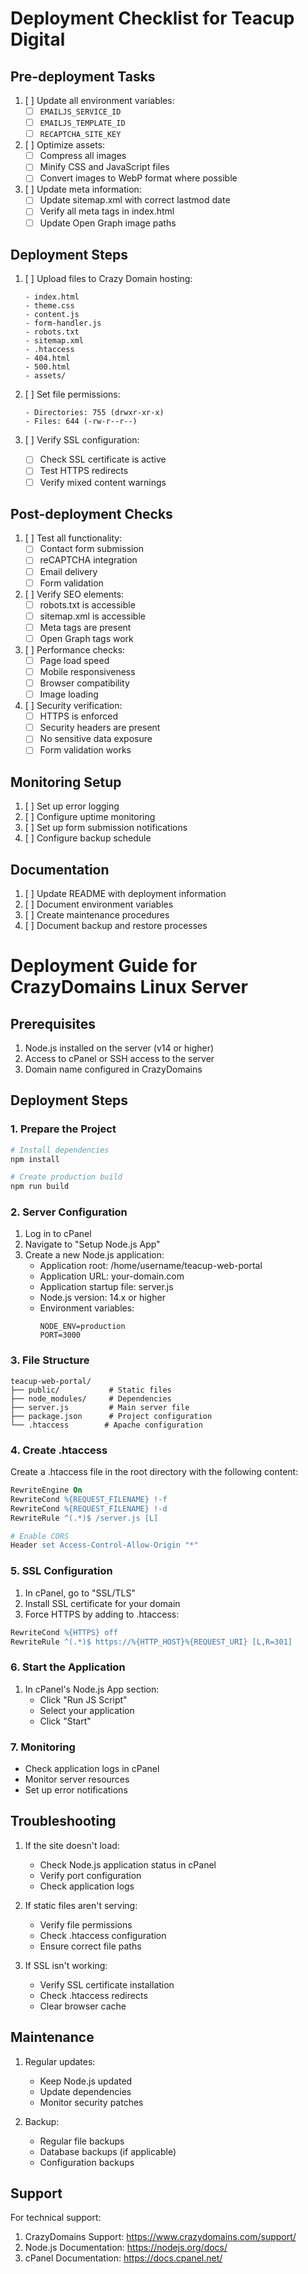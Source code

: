 # Deployment Checklist for Teacup Digital

## Pre-deployment Tasks
1. [ ] Update all environment variables:
   - [ ] `EMAILJS_SERVICE_ID`
   - [ ] `EMAILJS_TEMPLATE_ID`
   - [ ] `RECAPTCHA_SITE_KEY`

2. [ ] Optimize assets:
   - [ ] Compress all images
   - [ ] Minify CSS and JavaScript files
   - [ ] Convert images to WebP format where possible

3. [ ] Update meta information:
   - [ ] Update sitemap.xml with correct lastmod date
   - [ ] Verify all meta tags in index.html
   - [ ] Update Open Graph image paths

## Deployment Steps
1. [ ] Upload files to Crazy Domain hosting:
   ```
   - index.html
   - theme.css
   - content.js
   - form-handler.js
   - robots.txt
   - sitemap.xml
   - .htaccess
   - 404.html
   - 500.html
   - assets/
   ```

2. [ ] Set file permissions:
   ```
   - Directories: 755 (drwxr-xr-x)
   - Files: 644 (-rw-r--r--)
   ```

3. [ ] Verify SSL configuration:
   - [ ] Check SSL certificate is active
   - [ ] Test HTTPS redirects
   - [ ] Verify mixed content warnings

## Post-deployment Checks
1. [ ] Test all functionality:
   - [ ] Contact form submission
   - [ ] reCAPTCHA integration
   - [ ] Email delivery
   - [ ] Form validation

2. [ ] Verify SEO elements:
   - [ ] robots.txt is accessible
   - [ ] sitemap.xml is accessible
   - [ ] Meta tags are present
   - [ ] Open Graph tags work

3. [ ] Performance checks:
   - [ ] Page load speed
   - [ ] Mobile responsiveness
   - [ ] Browser compatibility
   - [ ] Image loading

4. [ ] Security verification:
   - [ ] HTTPS is enforced
   - [ ] Security headers are present
   - [ ] No sensitive data exposure
   - [ ] Form validation works

## Monitoring Setup
1. [ ] Set up error logging
2. [ ] Configure uptime monitoring
3. [ ] Set up form submission notifications
4. [ ] Configure backup schedule

## Documentation
1. [ ] Update README with deployment information
2. [ ] Document environment variables
3. [ ] Create maintenance procedures
4. [ ] Document backup and restore processes

# Deployment Guide for CrazyDomains Linux Server

## Prerequisites
1. Node.js installed on the server (v14 or higher)
2. Access to cPanel or SSH access to the server
3. Domain name configured in CrazyDomains

## Deployment Steps

### 1. Prepare the Project
```bash
# Install dependencies
npm install

# Create production build
npm run build
```

### 2. Server Configuration
1. Log in to cPanel
2. Navigate to "Setup Node.js App"
3. Create a new Node.js application:
   - Application root: /home/username/teacup-web-portal
   - Application URL: your-domain.com
   - Application startup file: server.js
   - Node.js version: 14.x or higher
   - Environment variables:
     ```
     NODE_ENV=production
     PORT=3000
     ```

### 3. File Structure
```
teacup-web-portal/
├── public/           # Static files
├── node_modules/     # Dependencies
├── server.js         # Main server file
├── package.json      # Project configuration
└── .htaccess        # Apache configuration
```

### 4. Create .htaccess
Create a .htaccess file in the root directory with the following content:
```apache
RewriteEngine On
RewriteCond %{REQUEST_FILENAME} !-f
RewriteCond %{REQUEST_FILENAME} !-d
RewriteRule ^(.*)$ /server.js [L]

# Enable CORS
Header set Access-Control-Allow-Origin "*"
```

### 5. SSL Configuration
1. In cPanel, go to "SSL/TLS"
2. Install SSL certificate for your domain
3. Force HTTPS by adding to .htaccess:
```apache
RewriteCond %{HTTPS} off
RewriteRule ^(.*)$ https://%{HTTP_HOST}%{REQUEST_URI} [L,R=301]
```

### 6. Start the Application
1. In cPanel's Node.js App section:
   - Click "Run JS Script"
   - Select your application
   - Click "Start"

### 7. Monitoring
- Check application logs in cPanel
- Monitor server resources
- Set up error notifications

## Troubleshooting
1. If the site doesn't load:
   - Check Node.js application status in cPanel
   - Verify port configuration
   - Check application logs

2. If static files aren't serving:
   - Verify file permissions
   - Check .htaccess configuration
   - Ensure correct file paths

3. If SSL isn't working:
   - Verify SSL certificate installation
   - Check .htaccess redirects
   - Clear browser cache

## Maintenance
1. Regular updates:
   - Keep Node.js updated
   - Update dependencies
   - Monitor security patches

2. Backup:
   - Regular file backups
   - Database backups (if applicable)
   - Configuration backups

## Support
For technical support:
1. CrazyDomains Support: https://www.crazydomains.com/support/
2. Node.js Documentation: https://nodejs.org/docs/
3. cPanel Documentation: https://docs.cpanel.net/ 
